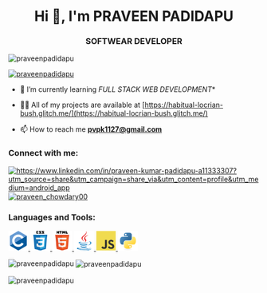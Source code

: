 <h1 align="center">Hi 👋, I'm PRAVEEN PADIDAPU</h1>
<h3 align="center">SOFTWEAR DEVELOPER</h3>

<p align="left"> <img src="https://komarev.com/ghpvc/?username=praveenpadidapu&label=Profile%20views&color=0e75b6&style=flat" alt="praveenpadidapu" /> </p>

<p align="left"> <a href="https://github.com/ryo-ma/github-profile-trophy"><img src="https://github-profile-trophy.vercel.app/?username=praveenpadidapu" alt="praveenpadidapu" /></a> </p>

- 🌱 I’m currently learning *FULL STACK WEB DEVELOPMENT**

- 👨‍💻 All of my projects are available at [https://habitual-locrian-bush.glitch.me/](https://habitual-locrian-bush.glitch.me/)

- 📫 How to reach me **pvpk1127@gmail.com**

<h3 align="left">Connect with me:</h3>
<p align="left">
<a href="https://linkedin.com/in/https://www.linkedin.com/in/praveen-kumar-padidapu-a11333307?utm_source=share&utm_campaign=share_via&utm_content=profile&utm_medium=android_app" target="blank"><img align="center" src="https://raw.githubusercontent.com/rahuldkjain/github-profile-readme-generator/master/src/images/icons/Social/linked-in-alt.svg" alt="https://www.linkedin.com/in/praveen-kumar-padidapu-a11333307?utm_source=share&utm_campaign=share_via&utm_content=profile&utm_medium=android_app" height="30" width="40" /></a>
<a href="https://instagram.com/praveen_chowdary00" target="blank"><img align="center" src="https://raw.githubusercontent.com/rahuldkjain/github-profile-readme-generator/master/src/images/icons/Social/instagram.svg" alt="praveen_chowdary00" height="30" width="40" /></a>
</p>

<h3 align="left">Languages and Tools:</h3>
<p align="left"> <a href="https://www.cprogramming.com/" target="_blank" rel="noreferrer"> <img src="https://raw.githubusercontent.com/devicons/devicon/master/icons/c/c-original.svg" alt="c" width="40" height="40"/> </a> <a href="https://www.w3schools.com/css/" target="_blank" rel="noreferrer"> <img src="https://raw.githubusercontent.com/devicons/devicon/master/icons/css3/css3-original-wordmark.svg" alt="css3" width="40" height="40"/> </a> <a href="https://www.w3.org/html/" target="_blank" rel="noreferrer"> <img src="https://raw.githubusercontent.com/devicons/devicon/master/icons/html5/html5-original-wordmark.svg" alt="html5" width="40" height="40"/> </a> <a href="https://www.java.com" target="_blank" rel="noreferrer"> <img src="https://raw.githubusercontent.com/devicons/devicon/master/icons/java/java-original.svg" alt="java" width="40" height="40"/> </a> <a href="https://developer.mozilla.org/en-US/docs/Web/JavaScript" target="_blank" rel="noreferrer"> <img src="https://raw.githubusercontent.com/devicons/devicon/master/icons/javascript/javascript-original.svg" alt="javascript" width="40" height="40"/> </a> <a href="https://www.python.org" target="_blank" rel="noreferrer"> <img src="https://raw.githubusercontent.com/devicons/devicon/master/icons/python/python-original.svg" alt="python" width="40" height="40"/> </a> </p>

<p><img align="left" src="https://github-readme-stats.vercel.app/api/top-langs?username=praveenpadidapu&show_icons=true&locale=en&layout=compact" alt="praveenpadidapu" /></p>

<p>&nbsp;<img align="center" src="https://github-readme-stats.vercel.app/api?username=praveenpadidapu&show_icons=true&locale=en" alt="praveenpadidapu" /></p>

<p><img align="center" src="https://github-readme-streak-stats.herokuapp.com/?user=praveenpadidapu&" alt="praveenpadidapu" /></p>
